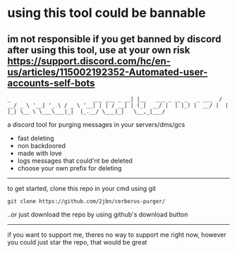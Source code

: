 # using this tool could be bannable 
im not responsible if you get banned by discord after using this tool, use at your own risk
https://support.discord.com/hc/en-us/articles/115002192352-Automated-user-accounts-self-bots
----
``
               _                         
  ___ ___ _ __| |__   ___ _ __ _   _ ___ 
 / __/ _ \ '__| '_ \ / _ \ '__| | | / __|
| (_|  __/ |  | |_) |  __/ |  | |_| \__ \
 \___\___|_|  |_.__/ \___|_|   \__,_|___/
 ``
 
 a discord tool for purging messages in your servers/dms/gcs
 
 - fast deleting
 - non backdoored
 - made with love
 - logs messages that could'nt be deleted
 - choose your own prefix for deleting
 
 ----
 to get started, clone this repo in your cmd using git 
 
 ```
 git clone https://github.com/2jbn/cerberus-purger/
 ```
 ..or just download the repo by using github's download button
 
 ----
 
if you want to support me, theres no way to support me right now, however you could just star the repo, that would be great
